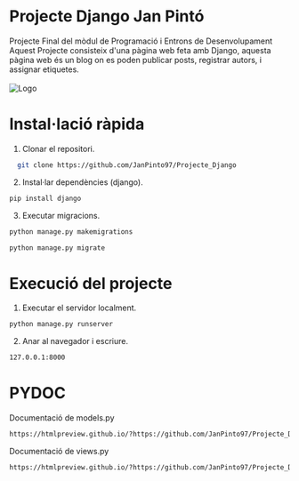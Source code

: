 # Projecte Django Jan Pintó
Projecte Final del mòdul de Programació i Entrons de Desenvolupament
Aquest Projecte consisteix d'una pàgina web feta amb Django, aquesta pàgina web és un blog on es poden publicar posts, registrar autors, i assignar etiquetes.
<br>
<br>
<img src="https://i.ibb.co/8nFY8q97/image.png" alt="Logo">
<br>
# Instal·lació ràpida
1. Clonar el repositori.

```sh
  git clone https://github.com/JanPinto97/Projecte_Django
  ```

2. Instal·lar dependències (django).
   
```sh
pip install django
  ```
3. Executar migracions.

```sh
python manage.py makemigrations
```
```sh
python manage.py migrate
  ```

# Execució del projecte

1. Executar el servidor localment.
```sh
python manage.py runserver
  ```
2. Anar al navegador i escriure.
```sh
127.0.0.1:8000
  ```

# PYDOC

Documentació de models.py
```sh
https://htmlpreview.github.io/?https://github.com/JanPinto97/Projecte_Django/blob/main/models.html
  ```

Documentació de views.py
```sh
https://htmlpreview.github.io/?https://github.com/JanPinto97/Projecte_Django/blob/main/views.html
  ```




